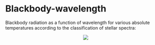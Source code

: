 # Blackbody-wavelength
 Blackbody radiation as a function of wavelength for various absolute temperatures according to the classification of stellar spectra:
 <div align="center">
<img src="https://user-images.githubusercontent.com/92240665/143134759-6df9193e-81ba-4ed9-8659-0b1f8d5c6e2a.png" />
</div>
